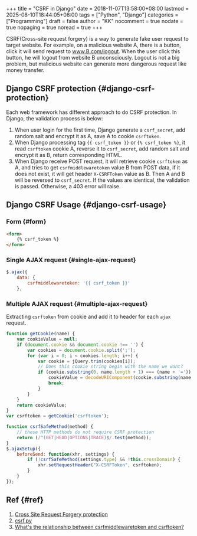 +++
title = "CSRF in Django"
date = 2018-11-07T13:58:00+08:00
lastmod = 2025-08-10T18:44:05+08:00
tags = ["Python", "Django"]
categories = ["Programming"]
draft = false
author = "KK"
nocomment = true
nodate = true
nopaging = true
noread = true
+++

CSRF(Cross-site request forgery) is a way to generate fake user request to target website. For example, on a malicious website A, there is a button, click it will send request to www.B.com/logout. When the user click this button, he will logout from website B unconsciously. Logout is not a big problem, but malicious website can generate more dangerous request like money transfer.


## Django CSRF protection {#django-csrf-protection}

Each web framework has different approach to do CSRF protection. In Django, the  validation process is below:

1.  When user login for the first time, Django generate a `csrf_secret`, add random salt and encrypt it as A, save A to cookie `csrftoken`.
2.  When Django processing tag `{{ csrf_token }}` or `{% csrf_token %}`, it read `csrftoken` cookie A, reverse it to `csrf_secret`, add random salt and encrypt it as B, return corresponding HTML.
3.  When Django receive POST request, it will retrieve cookie `csrftoken` as A, and tries to get `csrfmiddlewaretoken` value B from POST data, if it does not exist, it will get header `X-CSRFToken` value as B. Then A and B will be reversed to `csrf_secret`. If the values are identical, the validation is passed. Otherwise, a 403 error will raise.


## Django CSRF Usage {#django-csrf-usage}


### Form {#form}

```html
<form>
    {% csrf_token %}
</form>
```


### Single AJAX request {#single-ajax-request}

```js
$.ajax({
    data: {
        csrfmiddlewaretoken: '{{ csrf_token }}'
    },
```


### Multiple AJAX request {#multiple-ajax-request}

Extracting `csrftoken` from cookie and add it to header for each `ajax` request.

```js
function getCookie(name) {
    var cookieValue = null;
    if (document.cookie && document.cookie !== '') {
        var cookies = document.cookie.split(';');
        for (var i = 0; i < cookies.length; i++) {
            var cookie = jQuery.trim(cookies[i]);
            // Does this cookie string begin with the name we want?
            if (cookie.substring(0, name.length + 1) === (name + '=')) {
                cookieValue = decodeURIComponent(cookie.substring(name.length + 1));
                break;
            }
        }
    }
    return cookieValue;
}
var csrftoken = getCookie('csrftoken');

function csrfSafeMethod(method) {
    // these HTTP methods do not require CSRF protection
    return (/^(GET|HEAD|OPTIONS|TRACE)$/.test(method));
}
$.ajaxSetup({
    beforeSend: function(xhr, settings) {
        if (!csrfSafeMethod(settings.type) && !this.crossDomain) {
            xhr.setRequestHeader("X-CSRFToken", csrftoken);
        }
    }
});
```


## Ref {#ref}

1.  [Cross Site Request Forgery protection](https://docs.djangoproject.com/en/2.1/ref/csrf/)
2.  [csrf.py](https://github.com/django/django/blob/master/django/middleware/csrf.py)
3.  [What's the relationship between csrfmiddlewaretoken and csrftoken?](https://stackoverflow.com/questions/48002861/whats-the-relationship-between-csrfmiddlewaretoken-and-csrftoken)
